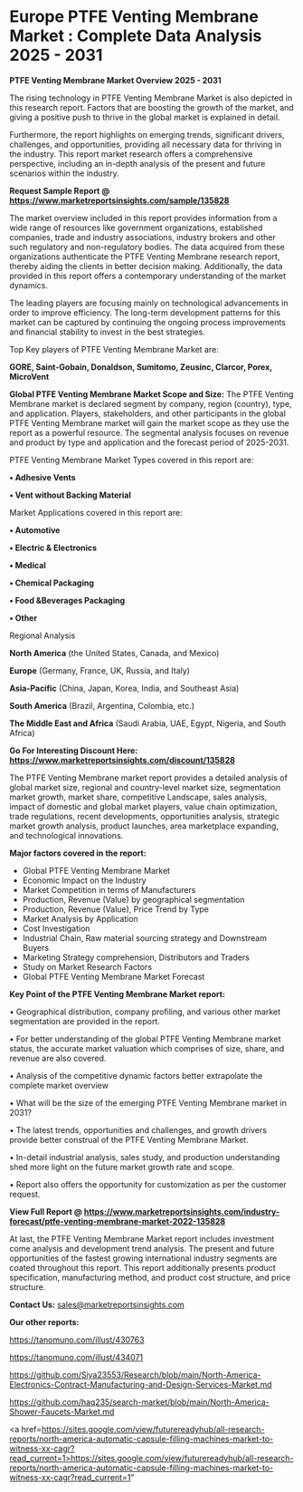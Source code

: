 # Europe PTFE Venting Membrane Market : Complete Data Analysis 2025 - 2031

<Strong> PTFE Venting Membrane Market Overview 2025 - 2031</strong>

The rising technology in PTFE Venting Membrane Market is also depicted in this research report. Factors that are boosting the growth of the market, and giving a positive push to thrive in the global market is explained in detail.

Furthermore, the report highlights on emerging trends, significant drivers, challenges, and opportunities, providing all necessary data for thriving in the industry. This report market research offers a comprehensive perspective, including an in-depth analysis of the present and future scenarios within the industry.

<strong>Request Sample Report @ <a href=https://www.marketreportsinsights.com/sample/135828>https://www.marketreportsinsights.com/sample/135828</a></strong>

The market overview included in this report provides information from a wide range of resources like government organizations, established companies, trade and industry associations, industry brokers and other such regulatory and non-regulatory bodies. The data acquired from these organizations authenticate the PTFE Venting Membrane research report, thereby aiding the clients in better decision making. Additionally, the data provided in this report offers a contemporary understanding of the market dynamics.

The leading players are focusing mainly on technological advancements in order to improve efficiency. The long-term development patterns for this market can be captured by continuing the ongoing process improvements and financial stability to invest in the best strategies.

Top Key players of PTFE Venting Membrane Market are:

<strong>GORE, Saint-Gobain, Donaldson, Sumitomo, Zeusinc, Clarcor, Porex, MicroVent</strong>

<strong><b>Global PTFE Venting Membrane Market Scope and Size:</b></strong>
The PTFE Venting Membrane market is declared segment by company, region (country), type, and application. Players, stakeholders, and other participants in the global PTFE Venting Membrane market will gain the market scope as they use the report as a powerful resource. The segmental analysis focuses on revenue and product by type and application and the forecast period of 2025-2031.

PTFE Venting Membrane Market Types covered in this report are:

<strong>• Adhesive Vents

• Vent without Backing Material</strong>

Market Applications covered in this report are:

<strong>• Automotive

• Electric & Electronics

• Medical

• Chemical Packaging

• Food &Beverages Packaging

• Other</strong> 

Regional Analysis

<strong>North America</strong> (the United States, Canada, and Mexico)

<strong>Europe</strong> (Germany, France, UK, Russia, and Italy)

<strong>Asia-Pacific</strong> (China, Japan, Korea, India, and Southeast Asia)

<strong>South America</strong> (Brazil, Argentina, Colombia, etc.)

<strong>The Middle East and Africa</strong> (Saudi Arabia, UAE, Egypt, Nigeria, and South Africa)

<strong>Go For Interesting Discount Here: <a href=https://www.marketreportsinsights.com/discount/135828>https://www.marketreportsinsights.com/discount/135828</a></strong>

The PTFE Venting Membrane market report provides a detailed analysis of global market size, regional and country-level market size, segmentation market growth, market share, competitive Landscape, sales analysis, impact of domestic and global market players, value chain optimization, trade regulations, recent developments, opportunities analysis, strategic market growth analysis, product launches, area marketplace expanding, and technological innovations.

<strong><b>Major factors covered in the report:</b></strong>
<ul>
  <li>Global PTFE Venting Membrane Market </li>
  <li>Economic Impact on the Industry</li>
  <li>Market Competition in terms of Manufacturers</li>
  <li>Production, Revenue (Value) by geographical segmentation</li>
  <li>Production, Revenue (Value), Price Trend by Type</li>
  <li>Market Analysis by Application</li>
  <li>Cost Investigation</li>
  <li>Industrial Chain, Raw material sourcing strategy and Downstream Buyers</li>
  <li>Marketing Strategy comprehension, Distributors and Traders</li>
  <li>Study on Market Research Factors</li>
  <li>Global PTFE Venting Membrane Market Forecast</li>
</ul>

<strong><b>Key Point of the PTFE Venting Membrane Market report:</b></strong>

• Geographical distribution, company profiling, and various other market segmentation are provided in the report.

• For better understanding of the global PTFE Venting Membrane market status, the accurate market valuation which comprises of size, share, and revenue are also covered.

• Analysis of the competitive dynamic factors better extrapolate the complete market overview

• What will be the size of the emerging PTFE Venting Membrane market in 2031?

• The latest trends, opportunities and challenges, and growth drivers provide better construal of the PTFE Venting Membrane Market.

• In-detail industrial analysis, sales study, and production understanding shed more light on the future market growth rate and scope.

• Report also offers the opportunity for customization as per the customer request.

<strong><b>View Full Report @ <a href=https://www.marketreportsinsights.com/industry-forecast/ptfe-venting-membrane-market-2022-135828>https://www.marketreportsinsights.com/industry-forecast/ptfe-venting-membrane-market-2022-135828</a></b></strong>


At last, the PTFE Venting Membrane Market report includes investment come analysis and development trend analysis. The present and future opportunities of the fastest growing international industry segments are coated throughout this report. This report additionally presents product specification, manufacturing method, and product cost structure, and price structure.

<strong>Contact Us:</strong>
sales@marketreportsinsights.com

<strong>Our other reports:</strong>

<a href=https://tanomuno.com/illust/430763>https://tanomuno.com/illust/430763</a>

<a href=https://tanomuno.com/illust/434071>https://tanomuno.com/illust/434071</a>

<a href=https://github.com/Siya23553/Research/blob/main/North-America-Electronics-Contract-Manufacturing-and-Design-Services-Market.md>https://github.com/Siya23553/Research/blob/main/North-America-Electronics-Contract-Manufacturing-and-Design-Services-Market.md</a>

<a href=https://github.com/haq235/search-market/blob/main/North-America-Shower-Faucets-Market.md>https://github.com/haq235/search-market/blob/main/North-America-Shower-Faucets-Market.md</a>

<a href=https://sites.google.com/view/futurereadyhub/all-research-reports/north-america-automatic-capsule-filling-machines-market-to-witness-xx-cagr?read_current=1>https://sites.google.com/view/futurereadyhub/all-research-reports/north-america-automatic-capsule-filling-machines-market-to-witness-xx-cagr?read_current=1</a>"
